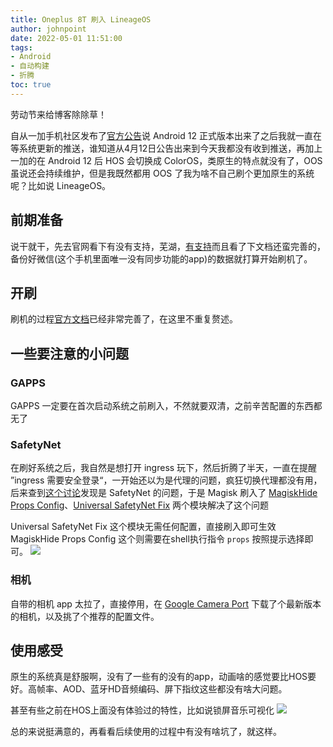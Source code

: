 ```yaml
---
title: Oneplus 8T 刷入 LineageOS
author: johnpoint
date: 2022-05-01 11:51:00
tags:
- Android
- 自动构建
- 折腾
toc: true
---
```

劳动节来给博客除除草！

自从一加手机社区发布了[官方公告](https://www.oneplusbbs.com/thread-6275993-1.html)说 Android 12 正式版本出来了之后我就一直在等系统更新的推送，谁知道从4月12日公告出来到今天我都没有收到推送，再加上一加的在 Android 12 后 HOS 会切换成 ColorOS，类原生的特点就没有了，OOS 虽说还会持续维护，但是我既然都用 OOS 了我为啥不自己刷个更加原生的系统呢？比如说 LineageOS。

## 前期准备

说干就干，先去官网看下有没有支持，芜湖，[有支持](https://wiki.lineageos.org/devices/kebab/)而且看了下文档还蛮完善的，备份好微信(这个手机里面唯一没有同步功能的app)的数据就打算开始刷机了。

## 开刷
刷机的过程[官方文档](https://wiki.lineageos.org/devices/kebab/install)已经非常完善了，在这里不重复赘述。

## 一些要注意的小问题
### GAPPS
GAPPS 一定要在首次启动系统之前刷入，不然就要双清，之前辛苦配置的东西都无了

### SafetyNet
在刷好系统之后，我自然是想打开 ingress 玩下，然后折腾了半天，一直在提醒 ”ingress 需要安全登录“，一开始还以为是代理的问题，疯狂切换代理都没有用，后来查到[这个讨论](https://community.ingress.com/en/discussion/9303/ingress-requires-a-secure-login)发现是 SafetyNet 的问题，于是 Magisk 刷入了 [MagiskHide Props Config](https://github.com/cnrd/MagiskHide-Props-Config)、[Universal SafetyNet Fix](https://github.com/kdrag0n/safetynet-fix) 两个模块解决了这个问题

Universal SafetyNet Fix 这个模块无需任何配置，直接刷入即可生效
MagiskHide Props Config 这个则需要在shell执行指令 `props` 按照提示选择即可。
![](https://cdn.6-d.cc/img/20220501001.jpg)

### 相机
自带的相机 app 太拉了，直接停用，在 [Google Camera Port](https://www.celsoazevedo.com/files/android/google-camera/) 下载了个最新版本的相机，以及挑了个推荐的配置文件。

## 使用感受
原生的系统真是舒服啊，没有了一些有的没有的app，动画啥的感觉要比HOS要好。高帧率、AOD、蓝牙HD音频编码、屏下指纹这些都没有啥大问题。

甚至有些之前在HOS上面没有体验过的特性，比如说锁屏音乐可视化
![](https://cdn.6-d.cc/img/20220501002.jpg)

总的来说挺满意的，再看看后续使用的过程中有没有啥坑了，就这样。
